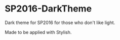 # SP2016-DarkTheme

Dark theme for SP2016 for those who don't like light.

Made to be applied with Stylish.
